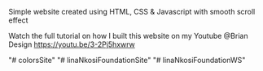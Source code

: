 Simple website created using HTML, CSS &amp; Javascript with smooth scroll effect

Watch the full tutorial on how I built this website on my Youtube @Brian Design https://youtu.be/3-2Pj5hxwrw

"# colorsSite" 
"# linaNkosiFoundationSite" 
"# linaNkosiFoundationWS" 
